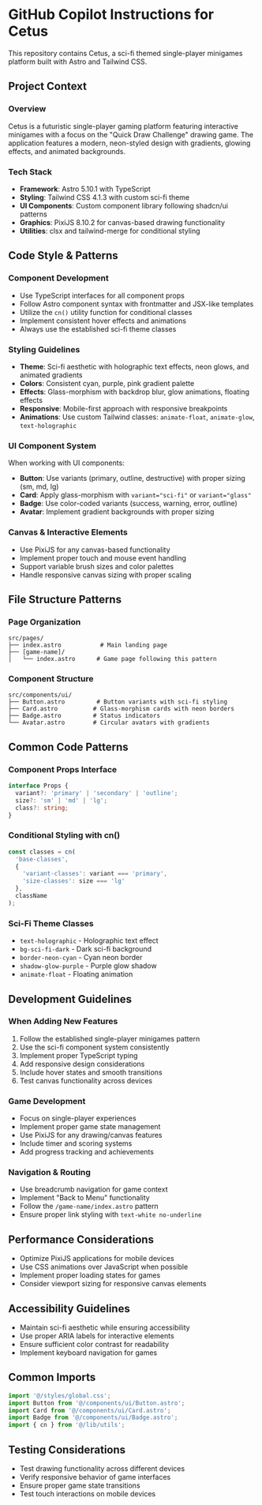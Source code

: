 # GitHub Copilot Instructions for Cetus

This repository contains Cetus, a sci-fi themed single-player minigames platform built with Astro and Tailwind CSS.

## Project Context

### Overview
Cetus is a futuristic single-player gaming platform featuring interactive minigames with a focus on the "Quick Draw Challenge" drawing game. The application features a modern, neon-styled design with gradients, glowing effects, and animated backgrounds.

### Tech Stack
- **Framework**: Astro 5.10.1 with TypeScript
- **Styling**: Tailwind CSS 4.1.3 with custom sci-fi theme
- **UI Components**: Custom component library following shadcn/ui patterns
- **Graphics**: PixiJS 8.10.2 for canvas-based drawing functionality
- **Utilities**: clsx and tailwind-merge for conditional styling

## Code Style & Patterns

### Component Development
- Use TypeScript interfaces for all component props
- Follow Astro component syntax with frontmatter and JSX-like templates
- Utilize the `cn()` utility function for conditional classes
- Implement consistent hover effects and animations
- Always use the established sci-fi theme classes

### Styling Guidelines
- **Theme**: Sci-fi aesthetic with holographic text effects, neon glows, and animated gradients
- **Colors**: Consistent cyan, purple, pink gradient palette
- **Effects**: Glass-morphism with backdrop blur, glow animations, floating effects
- **Responsive**: Mobile-first approach with responsive breakpoints
- **Animations**: Use custom Tailwind classes: `animate-float`, `animate-glow`, `text-holographic`

### UI Component System
When working with UI components:
- **Button**: Use variants (primary, outline, destructive) with proper sizing (sm, md, lg)
- **Card**: Apply glass-morphism with `variant="sci-fi"` or `variant="glass"`
- **Badge**: Use color-coded variants (success, warning, error, outline)
- **Avatar**: Implement gradient backgrounds with proper sizing

### Canvas & Interactive Elements
- Use PixiJS for any canvas-based functionality
- Implement proper touch and mouse event handling
- Support variable brush sizes and color palettes
- Handle responsive canvas sizing with proper scaling

## File Structure Patterns

### Page Organization
```
src/pages/
├── index.astro           # Main landing page
├── [game-name]/
│   └── index.astro      # Game page following this pattern
```

### Component Structure
```
src/components/ui/
├── Button.astro         # Button variants with sci-fi styling
├── Card.astro          # Glass-morphism cards with neon borders
├── Badge.astro         # Status indicators
└── Avatar.astro        # Circular avatars with gradients
```

## Common Code Patterns

### Component Props Interface
```typescript
interface Props {
  variant?: 'primary' | 'secondary' | 'outline';
  size?: 'sm' | 'md' | 'lg';
  class?: string;
}
```

### Conditional Styling with cn()
```typescript
const classes = cn(
  'base-classes',
  {
    'variant-classes': variant === 'primary',
    'size-classes': size === 'lg'
  },
  className
);
```

### Sci-Fi Theme Classes
- `text-holographic` - Holographic text effect
- `bg-sci-fi-dark` - Dark sci-fi background
- `border-neon-cyan` - Cyan neon border
- `shadow-glow-purple` - Purple glow shadow
- `animate-float` - Floating animation

## Development Guidelines

### When Adding New Features
1. Follow the established single-player minigames pattern
2. Use the sci-fi component system consistently
3. Implement proper TypeScript typing
4. Add responsive design considerations
5. Include hover states and smooth transitions
6. Test canvas functionality across devices

### Game Development
- Focus on single-player experiences
- Implement proper game state management
- Use PixiJS for any drawing/canvas features
- Include timer and scoring systems
- Add progress tracking and achievements

### Navigation & Routing
- Use breadcrumb navigation for game context
- Implement "Back to Menu" functionality
- Follow the `/game-name/index.astro` pattern
- Ensure proper link styling with `text-white no-underline`

## Performance Considerations
- Optimize PixiJS applications for mobile devices
- Use CSS animations over JavaScript when possible
- Implement proper loading states for games
- Consider viewport sizing for responsive canvas elements

## Accessibility Guidelines
- Maintain sci-fi aesthetic while ensuring accessibility
- Use proper ARIA labels for interactive elements
- Ensure sufficient color contrast for readability
- Implement keyboard navigation for games

## Common Imports
```typescript
import '@/styles/global.css';
import Button from '@/components/ui/Button.astro';
import Card from '@/components/ui/Card.astro';
import Badge from '@/components/ui/Badge.astro';
import { cn } from '@/lib/utils';
```

## Testing Considerations
- Test drawing functionality across different devices
- Verify responsive behavior of game interfaces
- Ensure proper game state transitions
- Test touch interactions on mobile devices
